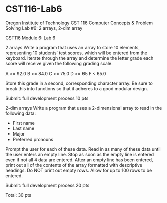 # CST116-Lab6
Oregon Institute of Technology
CST 116 Computer Concepts & Problem Solving
Lab #6: 2 arrays, 2-dim array


CST116
Module 6: Lab 6


2 arrays
Write a program that uses an array to store 10 elements, representing 10 students’ test scores, which will be entered from the keyboard.
Iterate through the array and determine the letter grade each score will receive given the following grading scale.


A >= 92.0        B >= 84.0        C >= 75.0        D >= 65        F < 65.0


Store this grade in a second, corresponding character array.
Be sure to break this into functions so that it adheres to a good modular design.


Submit: full development process
10 pts


2-dim arrays
Write a program that uses a 2-dimensional array to read in the following data:
* First name
* Last name
* Major
* Preferred pronouns


Prompt the user for each of these data.
Read in as many of these data until the user enters an empty line.
Stop as soon as the empty line is entered even if not all 4 data are entered.
After an empty line has been entered, print out all of the contents of the array formatted with descriptive headings.
Do NOT print out empty rows.
Allow for up to 100 rows to be entered.


Submit: full development process
20 pts




Total: 30 pts
